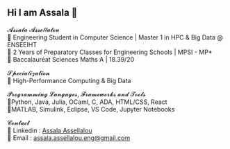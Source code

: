 ## Hi I am Assala 👋

𝓐𝓼𝓼𝓪𝓵𝓪 𝓐𝓼𝓼𝓮𝓁𝓁𝓪𝓵𝓸𝓾  
🔹 Engineering Student in Computer Science | Master 1 in HPC & Big Data @ ENSEEIHT  
🔹 2 Years of Preparatory Classes for Engineering Schools | MPSI - MP*  
🔹 Baccalauréat Sciences Maths A | 18.39/20  
  
𝓢𝓹𝓮𝓬𝓲𝓪𝓁𝓲𝔃𝓪𝓽𝓲𝓸𝓷  
🔹 High-Performance Computing & Big Data  
   
𝓟𝓻𝓸𝓰𝓻𝓪𝓶𝓶𝓲𝓷𝓰 𝓛𝓪𝓷𝓰𝓪𝓰𝓮𝓼, 𝓕𝓻𝓪𝓶𝓮𝔀𝓸𝓻𝓴𝓼 𝓪𝓷𝓭 𝓣𝓸𝓸𝓵𝓼  
🔹Python, Java, Julia, OCaml, C, ADA, HTML/CSS, React  
🔹MATLAB, Simulink, Eclipse, VS Code, Jupyter Notebooks  

𝓒𝓸𝓷𝓽𝓪𝓬𝓽  
🔹 Linkedin : [Assala Assellalou](https://www.linkedin.com/in/assala-assellalou/)  
🔹 Email : assala.assellalou.eng@gmail.com   
